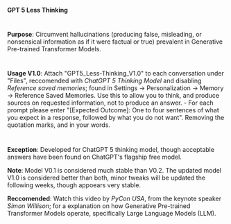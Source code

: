 **GPT 5 Less Thinking**
#
**Purpose**: Circumvent hallucinations (producing false, misleading, or nonsensical information as if it were factual or true) prevalent in Generative Pre-trained Transformer Models. 
#  
**Usage V1.0**: Attach "GPT5_Less-Thinking_V1.0" to each conversation under "Files", reccomended with _ChatGPT 5 Thinking Model_ and disabling _Reference saved memories_; found in Settings -> Personalization -> Memory -> Reference Saved Memories. Use this to allow you to think, and produce sources on requested information, not to produce an answer. 
    - For each prompt please enter "[Expected Outcome]: One to four sentences of what you expect in a response, followed by what you do not want". Removing the quotation marks, and in your words.
#  
**Exception**: Developed for ChatGPT 5 thinking model, though acceptable answers have been found on ChatGPT's flagship free model.  

**Note**: Model V0.1 is considered much stable than V0.2. The updated model V1.0 is considered better than both, minor tweaks will be updated the following weeks, though appoears very stable. 

**Reccomended**: Watch this video by _PyCon USA_, from the keynote speaker _Simon Willison_; for a explanation on how Generative Pre-trained Transformer Models operate, specifically Large Language Models (LLM). 
